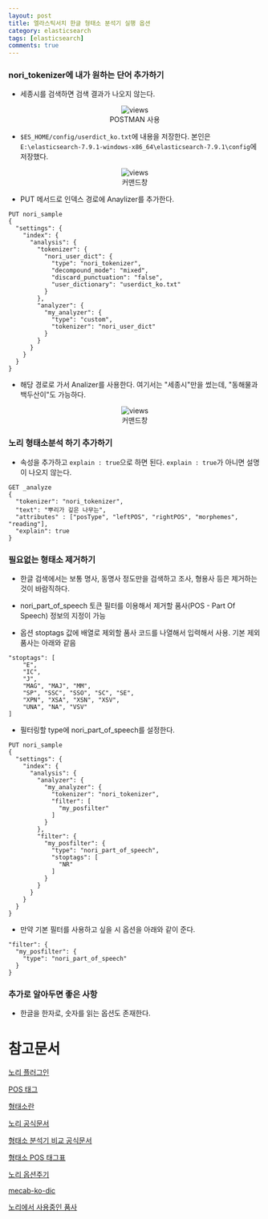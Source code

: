 ```yaml
---
layout: post
title: 엘라스틱서치 한글 형태소 분석기 실행 옵션
category: elasticsearch
tags: [elasticsearch]
comments: true
---
```


### nori_tokenizer에 내가 원하는 단어 추가하기

- 세종시를 검색하면 검색 결과가 나오지 않는다.

<center>
<figure>
<img src="https://imgur.com/2RTFnkd.png" alt="views">
<figcaption>POSTMAN 사용</figcaption>
</figure>
</center>

- `$ES_HOME/config/userdict_ko.txt`에 내용을 저장한다. 본인은 `E:\elasticsearch-7.9.1-windows-x86_64\elasticsearch-7.9.1\config`에 저장했다.

<center>
<figure>
<img src="https://imgur.com/1Z2iVht.png" alt="views">
<figcaption>커맨드창</figcaption>
</figure>
</center>

- PUT 메서드로 인덱스 경로에 Anaylizer를 추가한다.

```
PUT nori_sample
{
  "settings": {
    "index": {
      "analysis": {
        "tokenizer": {
          "nori_user_dict": {
            "type": "nori_tokenizer",
            "decompound_mode": "mixed",
            "discard_punctuation": "false",
            "user_dictionary": "userdict_ko.txt"
          }
        },
        "analyzer": {
          "my_analyzer": {
            "type": "custom",
            "tokenizer": "nori_user_dict"
          }
        }
      }
    }
  }
}

```

- 해당 경로로 가서 Analizer를 사용한다. 여기서는 "세종시"만을 썼는데, "동해물과 백두산이"도 가능하다.

<center>
<figure>
<img src="https://imgur.com/TqWZIMm.png" alt="views">
<figcaption>커맨드창</figcaption>
</figure>
</center>

### 노리 형태소분석 하기 추가하기

- 속성을 추가하고 `explain : true`으로 하면 된다.  `explain : true`가 아니면 설명이 나오지 않는다.

```
GET _analyze
{
  "tokenizer": "nori_tokenizer",
  "text": "뿌리가 깊은 나무는",   
  "attributes" : ["posType", "leftPOS", "rightPOS", "morphemes", "reading"],
  "explain": true
}
```

### 필요없는 형태소 제거하기

- 한글 검색에서는 보통 명사, 동명사 정도만을 검색하고 조사, 형용사 등은 제거하는 것이 바람직하다.

- nori_part_of_speech 토큰 필터를 이용해서 제거할 품사(POS - Part Of Speech) 정보의 지정이 가능

- 옵션 stoptags 값에 배열로 제외할 품사 코드를 나열해서 입력해서 사용. 기본 제외 품사는 아래와 같음

```
"stoptags": [
    "E",
    "IC",
    "J",
    "MAG", "MAJ", "MM",
    "SP", "SSC", "SSO", "SC", "SE",
    "XPN", "XSA", "XSN", "XSV",
    "UNA", "NA", "VSV"
]
```

- 필터링할 type에 nori_part_of_speech를 설정한다.

```
PUT nori_sample
{
  "settings": {
    "index": {
      "analysis": {
        "analyzer": {
          "my_analyzer": {
            "tokenizer": "nori_tokenizer",
            "filter": [
              "my_posfilter"
            ]
          }
        },
        "filter": {
          "my_posfilter": {
            "type": "nori_part_of_speech",
            "stoptags": [
              "NR"   
            ]
          }
        }
      }
    }
  }
}
```

- 만약 기본 필터를 사용하고 싶을 시 옵션을 아래와 같이 준다.

```
"filter": {
  "my_posfilter": {
    "type": "nori_part_of_speech"
  }
}
```

### 추가로 알아두면 좋은 사항

- 한글을 한자로, 숫자를 읽는 옵션도 존재한다.


# 참고문서

[노리 플러그인](https://www.elastic.co/guide/en/elasticsearch/plugins/current/analysis-nori.html)

[POS 태그](https://lucene.apache.org/core/8_6_2/analyzers-nori/org/apache/lucene/analysis/ko/POS.Tag.html)

[형태소란](https://ratsgo.github.io/korean%20linguistics/2017/03/20/morpheme/)

[노리 공식문서](https://www.elastic.co/kr/blog/nori-the-official-elasticsearch-plugin-for-korean-language-analysis)

[형태소 분석기 비교 공식문서](https://www.elastic.co/kr/blog/using-korean-analyzers)

[형태소 POS 태그표](http://kkma.snu.ac.kr/documents/?doc=postag)

[노리 옵션주기](https://www.elastic.co/guide/en/elasticsearch/plugins/current/analysis-nori-number.html)

[mecab-ko-dic](https://bitbucket.org/eunjeon/mecab-ko-dic/src/master/)

[노리에서 사용중인 품사](https://docs.google.com/spreadsheets/d/1-9blXKjtjeKZqsf4NzHeYJCrr49-nXeRF6D80udfcwY/edit#gid=589544265)